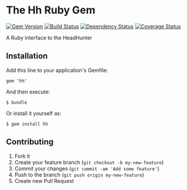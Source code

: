 # The Hh Ruby Gem

[![Gem Version](https://badge.fury.io/rb/hh.png)](http://badge.fury.io/rb/hh)
[![Build Status](https://travis-ci.org/krim/hh.png?branch=master)](https://travis-ci.org/krim/hh)
[![Dependency Status](https://gemnasium.com/krim/hh.png)](https://gemnasium.com/krim/hh)
[![Coverage Status](https://coveralls.io/repos/krim/hh/badge.png?branch=master)](https://coveralls.io/r/krim/hh)

A Ruby interface to the HeadHunter

## Installation

Add this line to your application's Gemfile:

    gem 'hh'

And then execute:

    $ bundle

Or install it yourself as:

    $ gem install hh

## Contributing

1. Fork it
2. Create your feature branch (`git checkout -b my-new-feature`)
3. Commit your changes (`git commit -am 'Add some feature'`)
4. Push to the branch (`git push origin my-new-feature`)
5. Create new Pull Request
